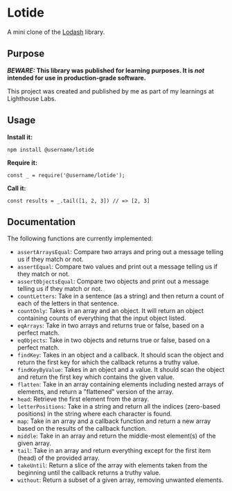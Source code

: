 # Lotide

A mini clone of the [Lodash](https://lodash.com) library.

## Purpose

**_BEWARE:_ This library was published for learning purposes. It is _not_ intended for use in production-grade software.**

This project was created and published by me as part of my learnings at Lighthouse Labs. 

## Usage

**Install it:**

`npm install @username/lotide`

**Require it:**

`const _ = require('@username/lotide');`

**Call it:**

`const results = _.tail([1, 2, 3]) // => [2, 3]`

## Documentation

The following functions are currently implemented:

* `assertArraysEqual`: Compare two arrays and pring out a message telling us if they match or not.
* `assertEqual`: Compare two values and print out a message telling us if they match or not.
* `assertObjectsEqual`: Compare two objects and print out a message telling us if they match or not.
* `countLetters`: Take in a sentence (as a string) and then return a count of each of the letters in that sentence.
* `countOnly`: Takes in an array and an object. It will return an object containing counts of everything that the input object listed.
* `eqArrays`: Take in two arrays and returns true or false, based on a perfect match. 
* `eqObjects`: Take in two objects and returns true or false, based on a perfect match. 
* `findKey`: Takes in an object and a callback. It should scan the object and return the first key for which the callback returns a truthy value.
* `findKeyByValue`: Takes in an object and a value. It should scan the object and return the first key which contains the given value.
* `flatten`: Take in an array containing elements including nested arrays of elements, and return a "flattened" version of the array.
* `head`:  Retrieve the first element from the array.
* `letterPositions`: Take in a string and return all the indices (zero-based positions) in the string where each character is found.
* `map`: Take in an array and a callback function and return a new array based on the results of the callback function.
* `middle`: Take in an array and return the middle-most element(s) of the given array.
* `tail`: Take in an array and return everything except for the first item (head) of the provided array.
* `takeUntil`: Return a slice of the array with elements taken from the beginning until the callback returns a truthy value.
* `without`: Return a subset of a given array, removing unwanted elements.